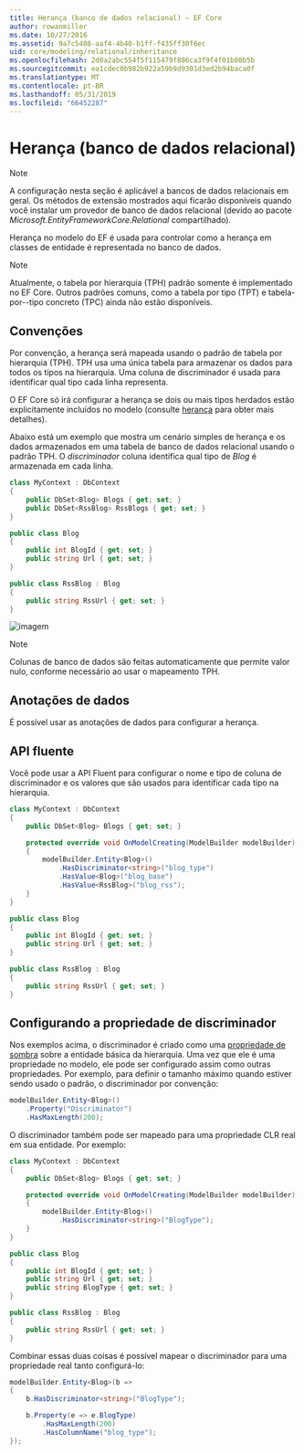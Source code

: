 ```yaml
---
title: Herança (banco de dados relacional) – EF Core
author: rowanmiller
ms.date: 10/27/2016
ms.assetid: 9a7c5488-aaf4-4b40-b1ff-f435ff30f6ec
uid: core/modeling/relational/inheritance
ms.openlocfilehash: 2d0a2abc554f5f115479f886ca3f9f4f01b80b5b
ms.sourcegitcommit: ea1cdec0b982b922a59b9d9301d3ed2b94baca0f
ms.translationtype: MT
ms.contentlocale: pt-BR
ms.lasthandoff: 05/31/2019
ms.locfileid: "66452287"
---
```

# <a name="inheritance-relational-database"></a>Herança (banco de dados relacional)

> [!NOTE]  
> A configuração nesta seção é aplicável a bancos de dados relacionais em geral. Os métodos de extensão mostrados aqui ficarão disponíveis quando você instalar um provedor de banco de dados relacional (devido ao pacote *Microsoft.EntityFrameworkCore.Relational* compartilhado).

Herança no modelo do EF é usada para controlar como a herança em classes de entidade é representada no banco de dados.

> [!NOTE]  
> Atualmente, o tabela por hierarquia (TPH) padrão somente é implementado no EF Core. Outros padrões comuns, como a tabela por tipo (TPT) e tabela-por--tipo concreto (TPC) ainda não estão disponíveis.

## <a name="conventions"></a>Convenções

Por convenção, a herança será mapeada usando o padrão de tabela por hierarquia (TPH). TPH usa uma única tabela para armazenar os dados para todos os tipos na hierarquia. Uma coluna de discriminador é usada para identificar qual tipo cada linha representa.

O EF Core só irá configurar a herança se dois ou mais tipos herdados estão explicitamente incluídos no modelo (consulte [herança](../inheritance.md) para obter mais detalhes).

Abaixo está um exemplo que mostra um cenário simples de herança e os dados armazenados em uma tabela de banco de dados relacional usando o padrão TPH. O *discriminador* coluna identifica qual tipo de *Blog* é armazenada em cada linha.

<!-- [!code-csharp[Main](samples/core/relational/Modeling/Conventions/Samples/InheritanceDbSets.cs)] -->
``` csharp
class MyContext : DbContext
{
    public DbSet<Blog> Blogs { get; set; }
    public DbSet<RssBlog> RssBlogs { get; set; }
}

public class Blog
{
    public int BlogId { get; set; }
    public string Url { get; set; }
}

public class RssBlog : Blog
{
    public string RssUrl { get; set; }
}
```

![imagem](_static/inheritance-tph-data.png)

>[!NOTE]
> Colunas de banco de dados são feitas automaticamente que permite valor nulo, conforme necessário ao usar o mapeamento TPH.

## <a name="data-annotations"></a>Anotações de dados

É possível usar as anotações de dados para configurar a herança.

## <a name="fluent-api"></a>API fluente

Você pode usar a API Fluent para configurar o nome e tipo de coluna de discriminador e os valores que são usados para identificar cada tipo na hierarquia.

<!-- [!code-csharp[Main](samples/core/relational/Modeling/FluentAPI/Samples/InheritanceTPHDiscriminator.cs?highlight=7,8,9,10)] -->
``` csharp
class MyContext : DbContext
{
    public DbSet<Blog> Blogs { get; set; }

    protected override void OnModelCreating(ModelBuilder modelBuilder)
    {
        modelBuilder.Entity<Blog>()
            .HasDiscriminator<string>("blog_type")
            .HasValue<Blog>("blog_base")
            .HasValue<RssBlog>("blog_rss");
    }
}

public class Blog
{
    public int BlogId { get; set; }
    public string Url { get; set; }
}

public class RssBlog : Blog
{
    public string RssUrl { get; set; }
}
```

## <a name="configuring-the-discriminator-property"></a>Configurando a propriedade de discriminador

Nos exemplos acima, o discriminador é criado como uma [propriedade de sombra](xref:core/modeling/shadow-properties) sobre a entidade básica da hierarquia. Uma vez que ele é uma propriedade no modelo, ele pode ser configurado assim como outras propriedades. Por exemplo, para definir o tamanho máximo quando estiver sendo usado o padrão, o discriminador por convenção:

```C#
modelBuilder.Entity<Blog>()
    .Property("Discriminator")
    .HasMaxLength(200);
```

O discriminador também pode ser mapeado para uma propriedade CLR real em sua entidade. Por exemplo:
```C#
class MyContext : DbContext
{
    public DbSet<Blog> Blogs { get; set; }

    protected override void OnModelCreating(ModelBuilder modelBuilder)
    {
        modelBuilder.Entity<Blog>()
            .HasDiscriminator<string>("BlogType");
    }
}

public class Blog
{
    public int BlogId { get; set; }
    public string Url { get; set; }
    public string BlogType { get; set; }
}

public class RssBlog : Blog
{
    public string RssUrl { get; set; }
}
```

Combinar essas duas coisas é possível mapear o discriminador para uma propriedade real tanto configurá-lo:
```C#
modelBuilder.Entity<Blog>(b =>
{
    b.HasDiscriminator<string>("BlogType");

    b.Property(e => e.BlogType)
        .HasMaxLength(200)
        .HasColumnName("blog_type");
});
```
